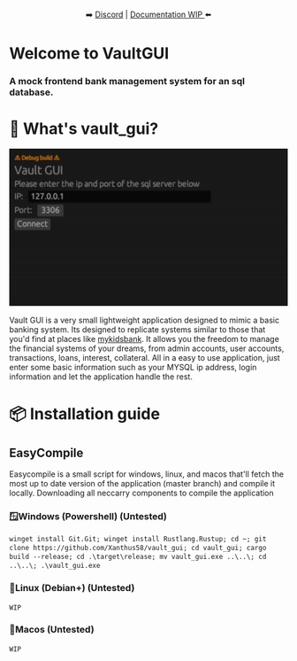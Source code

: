  <p align="center">
 <br><br>
➡️
<a href="https://discord.gg/Kd7udvugQN">Discord</a> | 
<a href="https://github.com/Xanthus58/vault_gui/wiki">Documentation WIP </a>
 ⬅️
</p>

# Welcome to VaultGUI
### A mock frontend bank management system for an sql database.

# 🤔 What's vault_gui?
![Alt text](/assets/demo.gif)

Vault GUI is a very small lightweight application designed to mimic a basic banking system. Its designed to replicate systems similar to those that you'd find at places like [mykidsbank](https://mykidsbank.org/). It allows you the freedom to manage the financial systems of your dreams, from admin accounts, user accounts, transactions, loans, interest, collateral. All in a easy to use application, just enter some basic information such as your MYSQL ip address, login information and let the application handle the rest. 

# 📦 Installation guide

## EasyCompile 
Easycompile is a small script for windows, linux, and macos that'll fetch the most up to date version of the application (master branch) and compile it locally. Downloading all neccarry components to compile the application
### 🪟Windows (Powershell) (Untested)
```
winget install Git.Git; winget install Rustlang.Rustup; cd ~; git clone https://github.com/Xanthus58/vault_gui; cd vault_gui; cargo build --release; cd .\target\release; mv vault_gui.exe ..\..\; cd ..\..\; .\vault_gui.exe
```

### 🐧Linux (Debian+) (Untested)
```
WIP
```

### 🍎Macos (Untested)
```
WIP
```
